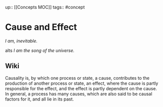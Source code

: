 up:: [[Concepts MOC]]
tags:: #concept

# Cause and Effect
*I am, inevitable.*

alts
*I am the song of the universe.*


## Wiki
Causality is, by which one process or state, a cause, contributes to the production of another process or state, an effect, where the cause is partly responsible for the effect, and the effect is partly dependent on the cause. In general, a process has many causes, which are also said to be causal factors for it, and all lie in its past.
